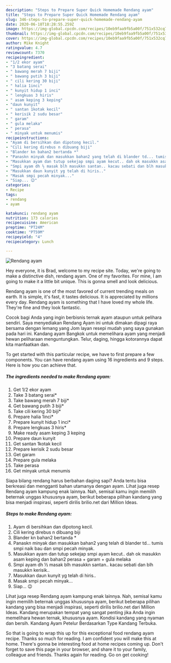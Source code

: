 ```yaml
---
description: "Steps to Prepare Super Quick Homemade Rendang ayam"
title: "Steps to Prepare Super Quick Homemade Rendang ayam"
slug: 346-steps-to-prepare-super-quick-homemade-rendang-ayam
date: 2020-06-18T18:28:55.259Z
image: https://img-global.cpcdn.com/recipes/10eb9faa9fb5a00f/751x532cq70/rendang-ayam-resipi-foto-utama.jpg
thumbnail: https://img-global.cpcdn.com/recipes/10eb9faa9fb5a00f/751x532cq70/rendang-ayam-resipi-foto-utama.jpg
cover: https://img-global.cpcdn.com/recipes/10eb9faa9fb5a00f/751x532cq70/rendang-ayam-resipi-foto-utama.jpg
author: Mike Knight
ratingvalue: 4.7
reviewcount: 7370
recipeingredient:
- "1/2 ekor ayam"
- "3 batang serai"
- " bawang merah 7 biji"
- " bawang putih 3 biji"
- " cili kering 30 biji"
- " halia 1inci"
- " kunyit hidup 1 inci"
- " lengkuas 3 hiris"
- " asam keping 3 keping"
- "daun kunyit"
- " santan 1kotak kecil"
- " kerisik 2 sudu besar"
- " garam"
- " gula melaka"
- " perasa"
- " minyak untuk menumis"
recipeinstructions:
- "Ayam di bersihkan dan dipotong kecil."
- "Cili kering direbus n dibuang biji"
- "Blander kn bahan2 bertanda *"
- "Panaskn minyak dan masukkan bahan2 yang telah di blander td... tumis smpi naik bau dan smpi pecah minyak."
- "Masukkan ayam dan tutup sekejap smpi ayam kecut.. dah ok masukkn asam keping dan bahan2 perasa + garam + gula melaka"
- "Smpi ayam dh ½ masak blh masukkn santan.. kacau sebati dan blh masukkn kerisik.."
- "Masukkan daun kunyit yg telah di hiris.."
- "Masak smpi pecah minyak..."
- "Siap... 😉"
categories:
- Recipe
tags:
- rendang
- ayam

katakunci: rendang ayam 
nutrition: 173 calories
recipecuisine: American
preptime: "PT24M"
cooktime: "PT59M"
recipeyield: "4"
recipecategory: Lunch

---
```



![Rendang ayam](https://img-global.cpcdn.com/recipes/10eb9faa9fb5a00f/751x532cq70/rendang-ayam-resipi-foto-utama.jpg)

Hey everyone, it is Brad, welcome to my recipe site. Today, we're going to make a distinctive dish, rendang ayam. One of my favorites. For mine, I am going to make it a little bit unique. This is gonna smell and look delicious.

Rendang ayam is one of the most favored of current trending meals on earth. It is simple, it's fast, it tastes delicious. It is appreciated by millions every day. Rendang ayam is something that I have loved my whole life. They're fine and they look fantastic.

Cocok bagi Anda yang ingin berbisnis ternak ayam ataupun untuk pelihara sendiri. Saya menyediakan Rendang Ayam ini untuk dimakan dipagi raya bersama dengan lemang yang Jom layan resepi mudah yang saya gunakan pada hari ini. Kandang ayam Bangkok untuk memelihara ayam yang menjadi hewan peliharaan menguntungkan. Telur, daging, hingga kotorannya dapat kita manfaatkan dan.


To get started with this particular recipe, we have to first prepare a few components. You can have rendang ayam using 16 ingredients and 9 steps. Here is how you can achieve that.

<!--inarticleads1-->

##### The ingredients needed to make Rendang ayam:

1. Get 1/2 ekor ayam
1. Take 3 batang serai*
1. Take  bawang merah 7 biji*
1. Get  bawang putih 3 biji*
1. Take  cili kering 30 biji*
1. Prepare  halia 1inci*
1. Prepare  kunyit hidup 1 inci*
1. Prepare  lengkuas 3 hiris*
1. Make ready  asam keping 3 keping
1. Prepare daun kunyit
1. Get  santan 1kotak kecil
1. Prepare  kerisik 2 sudu besar
1. Get  garam
1. Prepare  gula melaka
1. Take  perasa
1. Get  minyak untuk menumis


Siapa bilang rendang harus berbahan daging sapi? Anda tentu bisa berkreasi dan mengganti bahan utamanya dengan ayam. Lihat juga resep Rendang ayam kampung enak lainnya. Nah, semisal kamu ingin memilih beternak unggas khususnya ayam, berikut beberapa pilihan kandang yang bisa menjadi inspirasi, seperti dirilis brilio.net dari Million Ideas. 

<!--inarticleads2-->

##### Steps to make Rendang ayam:

1. Ayam di bersihkan dan dipotong kecil.
1. Cili kering direbus n dibuang biji
1. Blander kn bahan2 bertanda *
1. Panaskn minyak dan masukkan bahan2 yang telah di blander td... tumis smpi naik bau dan smpi pecah minyak.
1. Masukkan ayam dan tutup sekejap smpi ayam kecut.. dah ok masukkn asam keping dan bahan2 perasa + garam + gula melaka
1. Smpi ayam dh ½ masak blh masukkn santan.. kacau sebati dan blh masukkn kerisik..
1. Masukkan daun kunyit yg telah di hiris..
1. Masak smpi pecah minyak...
1. Siap... 😉


Lihat juga resep Rendang ayam kampung enak lainnya. Nah, semisal kamu ingin memilih beternak unggas khususnya ayam, berikut beberapa pilihan kandang yang bisa menjadi inspirasi, seperti dirilis brilio.net dari Million Ideas. Kandang merupakan tempat yang sangat penting jika Anda ingin memelihara hewan ternak, khususnya ayam. Kondisi kandang yang nyaman dan bersih. Kandang Ayam Petelur Berdasarkan Type Kandang Terbuka. 

So that is going to wrap this up for this exceptional food rendang ayam recipe. Thanks so much for reading. I am confident you will make this at home. There's gonna be interesting food at home recipes coming up. Don't forget to save this page in your browser, and share it to your family, colleague and friends. Thanks again for reading. Go on get cooking!
